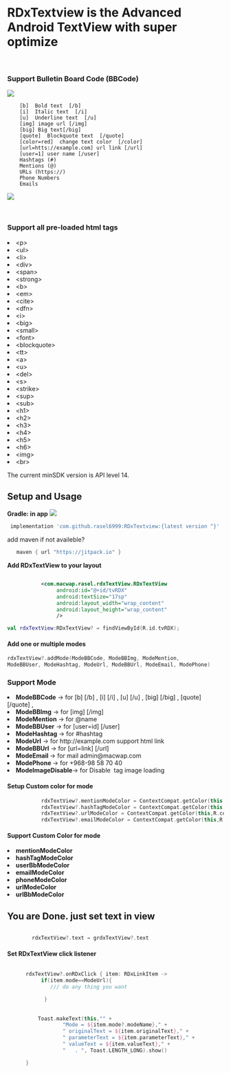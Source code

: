 <h1>RDxTextview  is the Advanced Android TextView with super optimize</h1>
   <br/><h3>Support Bulletin Board Code (BBCode) </h3>
    <a href="https://jitpack.io/#rasel6999/RDxTextview"><img src="https://jitpack.io/v/rasel6999/RDxTextview.svg"/></a>
   
   
```bbcode 
    [b]  Bold text  [/b]
    [i]  Italic text  [/i]
    [u]  Underline text  [/u]
    [img] image url [/img]
    [big] Big text[/big]
    [quote]  Blockquote text  [/quote]
    [color=red]  change text color  [/color]
    [url=htts://example.com] url link [/url]
    [user=1] user name [/user]
    Hashtags (#)
    Mentions (@)
    URLs (https://)
    Phone Numbers
    Emails
 ```

<img src="https://i.ibb.co/KrvY58g/Whats-App-Image-2021-08-02-at-11-59-53-PM.jpg"/>


<br/><h3>Support all pre-loaded html tags</h3>

<li>&lt;p&gt;</li> 
<li>&lt;ul&gt;</li> 
<li>&lt;li&gt;</li>

<li>&lt;div&gt;</li>
<li>&lt;span&gt;</li>
<li>&lt;strong&gt;</li>
<li>&lt;b&gt;</li>
<li>&lt;em&gt;</li>
<li>&lt;cite&gt;</li>
<li>&lt;dfn&gt;</li>
<li>&lt;i&gt;</li>
<li>&lt;big&gt;</li>
<li>&lt;small&gt;</li>
<li>&lt;font&gt;</li>
<li>&lt;blockquote&gt;</li>
<li>&lt;tt&gt;</li>
<li>&lt;a&gt;</li>
<li>&lt;u&gt;</li>
<li>&lt;del&gt;</li>
<li>&lt;s&gt;</li>
<li>&lt;strike&gt;</li>
<li>&lt;sup&gt;</li>
<li>&lt;sub&gt;</li>
<li>&lt;h1&gt;</li>
<li>&lt;h2&gt;</li>
<li>&lt;h3&gt;</li>
<li>&lt;h4&gt;</li>
<li>&lt;h5&gt;</li>
<li>&lt;h6&gt;</li>
<li>&lt;img&gt;</li>
<li>&lt;br&gt;</li>



The current minSDK version is API level 14.
 <h2>Setup and Usage</h2>

<b>Gradle: in app</b>
    <a href="https://jitpack.io/#rasel6999/RDxTextview"><img src="https://jitpack.io/v/rasel6999/RDxTextview.svg"/></a>


```gradle 
 implementation 'com.github.rasel6999:RDxTextview:{latest version ^}'
``` 
add maven if not availeble?



```gradle 
   maven { url "https://jitpack.io" } 

``` 


<b>Add RDxTextView to your layout</b>

```xml   

           <com.macwap.rasel.rdxTextView.RDxTextView
                android:id="@+id/tvRDX"
                android:textSize="17sp"
                android:layout_width="wrap_content"
                android:layout_height="wrap_content"
                />
```
 
```kt  
val rdxTextView:RDxTextView? = findViewById(R.id.tvRDX);

```

<h4> Add one or multiple modes</h4>

```kotlin 
rdxTextView?.addMode(ModeBBCode, ModeBBImg, ModeMention,
ModeBBUser, ModeHashtag, ModeUrl, ModeBBUrl, ModeEmail, ModePhone)
```
<h3>Support Mode</h3>
<li> <b>ModeBBCode</b>    -> for [b] [/b] , [i] [/i] , [u] [/u] , [big] [/big] , [quote] [/quote] ,
<li> <b>ModeBBImg</b>     -> for [img] [/img]
<li> <b>ModeMention</b>   -> for @name
<li> <b>ModeBBUser</b>    -> for [user=id] [/user]
<li> <b>ModeHashtag</b>   -> for #hashtag
<li> <b>ModeUrl</b>       -> for http://example.com support html link
<li> <b>ModeBBUrl</b>     -> for [url=link] [/url]
<li> <b>ModeEmail </b>    -> for mail admin@macwap.com 
<li> <b>ModePhone </b>    -> for +968-98 58 70 40
<li> <b>ModeImageDisable</b>-> for Disable <img> tag  image loading

<h4> Setup Custom color for mode  </h4>
 
          
 

 ```kotlin 
            rdxTextView?.mentionModeColor = ContextCompat.getColor(this,R.color.teal_700)
            rdxTextView?.hashTagModeColor = ContextCompat.getColor(this,R.color.purple_700)
            rdxTextView?.urlModeColor = ContextCompat.getColor(this,R.color.blue)
            rdxTextView?.emailModeColor = ContextCompat.getColor(this,R.color.blue)
```
 
 <h4>Support Custom Color for mode </h4>
<li> <b>mentionModeColor</b>    
<li> <b>hashTagModeColor</b>    
<li> <b>userBbModeColor</b>    
<li> <b>emailModeColor</b>    
<li> <b>phoneModeColor</b>    
<li> <b>urlModeColor</b>    
<li> <b>urlBbModeColor</b>    

 
 
 <h2>You are Done. just set text in view</h2>
 
 
  ```kotlin 
  
          rdxTextView?.text = grdxTextView?.text

```
 
 
 
 
<h4>Set RDxTextView click listener</h4>



  ```kotlin 

        rdxTextView?.onRDxClick { item: RDxLinkItem ->
             if(item.mode==ModeUrl){
                /// do any thing you want

              } 
              
              
            Toast.makeText(this,"" +
                    "Mode = ${item.mode?.modeName}," +
                    " originalText = ${item.originalText}," +
                    " parameterText = ${item.parameterText}," +
                    " valueText = ${item.valueText}," +
                    "   . ", Toast.LENGTH_LONG).show()

        }

```
